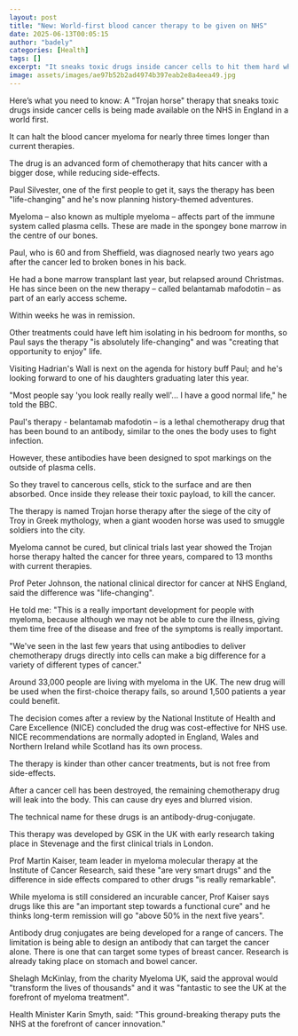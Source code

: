 ```yaml
---
layout: post
title: "New: World-first blood cancer therapy to be given on NHS"
date: 2025-06-13T00:05:15
author: "badely"
categories: [Health]
tags: []
excerpt: "It sneaks toxic drugs inside cancer cells to hit them hard while minimising side-effects."
image: assets/images/ae97b52b2ad4974b397eab2e8a4eea49.jpg
---
```


Here’s what you need to know: A "Trojan horse" therapy that sneaks toxic drugs inside cancer cells is being made available on the NHS in England in a world first.

It can halt the blood cancer myeloma for nearly three times longer than current therapies.

The drug is an advanced form of chemotherapy that hits cancer with a bigger dose, while reducing side-effects.

Paul Silvester, one of the first people to get it, says the therapy has been "life-changing" and he's now planning history-themed adventures.

Myeloma – also known as multiple myeloma – affects part of the immune system called plasma cells. These are made in the spongey bone marrow in the centre of our bones.

Paul, who is 60 and from Sheffield, was diagnosed nearly two years ago after the cancer led to broken bones in his back.

He had a bone marrow transplant last year, but relapsed around Christmas. He has since been on the new therapy – called belantamab mafodotin – as part of an early access scheme.

Within weeks he was in remission.

Other treatments could have left him isolating in his bedroom for months, so Paul says the therapy "is absolutely life-changing" and was "creating that opportunity to enjoy" life. 

Visiting Hadrian's Wall is next on the agenda for history buff Paul; and he's looking forward to one of his daughters graduating later this year. 

"Most people say 'you look really really well'... I have a good normal life," he told the BBC.

Paul's therapy - belantamab mafodotin – is a lethal chemotherapy drug that has been bound to an antibody, similar to the ones the body uses to fight infection. 

However, these antibodies have been designed to spot markings on the outside of plasma cells. 

So they travel to cancerous cells, stick to the surface and are then absorbed. Once inside they release their toxic payload, to kill the cancer.  

The therapy is named Trojan horse therapy after the siege of the city of Troy in Greek mythology, when a giant wooden horse was used to smuggle soldiers into the city.

Myeloma cannot be cured, but clinical trials last year showed the Trojan horse therapy halted the cancer for three years, compared to 13 months with current therapies. 

Prof Peter Johnson, the national clinical director for cancer at NHS England, said the difference was "life-changing".

He told me: "This is a really important development for people with myeloma, because although we may not be able to cure the illness, giving them time free of the disease and free of the symptoms is really important.

"We've seen in the last few years that using antibodies to deliver chemotherapy drugs directly into cells can make a big difference for a variety of different types of cancer."

Around 33,000 people are living with myeloma in the UK. The new drug will be used when the first-choice therapy fails, so around 1,500 patients a year could benefit.

The decision comes after a review by the National Institute of Health and Care Excellence (NICE) concluded the drug was cost-effective for NHS use. NICE recommendations are normally adopted in England, Wales and Northern Ireland while Scotland has its own process. 

The therapy is kinder than other cancer treatments, but is not free from side-effects. 

After a cancer cell has been destroyed, the remaining chemotherapy drug will leak into the body. This can cause dry eyes and blurred vision. 

The technical name for these drugs is an antibody-drug-conjugate.

This therapy was developed by GSK in the UK with early research taking place in Stevenage and the first clinical trials in London.

Prof Martin Kaiser, team leader in myeloma molecular therapy at the Institute of Cancer Research, said these "are very smart drugs" and the difference in side effects compared to other drugs "is really remarkable".

While myeloma is still considered an incurable cancer, Prof Kaiser says drugs like this are "an important step towards a functional cure" and he thinks long-term remission will go "above 50% in the next five years".

Antibody drug conjugates are being developed for a range of cancers. The limitation is being able to design an antibody that can target the cancer alone. There is one that can target some types of breast cancer. Research is already taking place on stomach and bowel cancer.

Shelagh McKinlay, from the charity Myeloma UK, said the approval would "transform the lives of thousands" and it was "fantastic to see the UK at the forefront of myeloma treatment".

Health Minister Karin Smyth, said: "This ground-breaking therapy puts the NHS at the forefront of cancer innovation."

